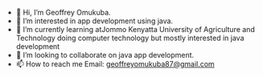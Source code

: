 - 👋 Hi, I’m Geoffrey Omukuba.
- 👀 I’m interested in app development using java.
- 🌱 I’m currently learning atJommo Kenyatta University of Agriculture and Technology doing computer technology but mostly interested in java development
- 💞️ I’m looking to collaborate on java app development.
- 📫 How to reach me Email: geoffreyomukuba87@gmail.com

<!---
254-geo/254-geo is a ✨ special ✨ repository because its `README.md` (this file) appears on your GitHub profile.
You can click the Preview link to take a look at your changes.
--->
